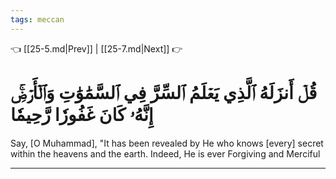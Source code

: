 ```yaml
---
tags: meccan
---
```


👈 [[25-5.md|Prev]] | [[25-7.md|Next]] 👉

# قُلۡ أَنزَلَهُ ٱلَّذِي يَعۡلَمُ ٱلسِّرَّ فِي ٱلسَّمَٰوَٰتِ وَٱلۡأَرۡضِۚ إِنَّهُۥ كَانَ غَفُورٗا رَّحِيمٗا

Say, [O Muhammad], "It has been revealed by He who knows [every] secret within the heavens and the earth. Indeed, He is ever Forgiving and Merciful

---

